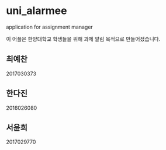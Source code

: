 # uni_alarmee
application for assignment manager

이 어플은 한양대학교 학생들을 위해 과제 알림 목적으로 만들어졌습니다.

## 최예찬  
2017030373  

## 한다진
2016026080

## 서윤희
2017029770
